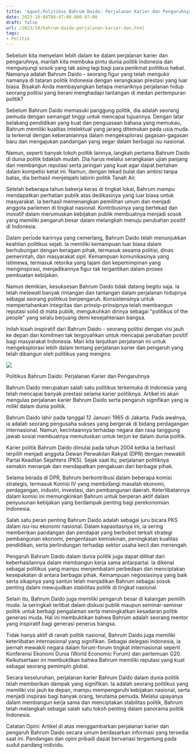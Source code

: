 ```yaml
---
title: '&quot;Politikus Bahrum Daido: Perjalanan Karier dan Pengaruhnya&quot;'
date: 2023-10-04T04:47:00.000-07:00
draft: false
url: /2023/10/bahrum-daido-perjalanan-karier-dan.html
tags: 
- Politik
---
```


  

Sebelum kita menyelam lebih dalam ke dalam perjalanan karier dan pengaruhnya, marilah kita membuka pintu dunia politik Indonesia dan mengunjungi sosok yang tak asing lagi bagi para penikmat politikus hebat. Namanya adalah Bahrum Daido - seorang figur yang telah mengukir namanya di tataran politik Indonesia dengan serangkaian prestasi yang luar biasa. Bisakah Anda membayangkan betapa menariknya perjalanan hidup seorang politisi yang berani menghadapi tantangan di medan pertempuran politik?

  

Sebelum Bahrum Daido memasuki panggung politik, dia adalah seorang pemuda dengan semangat tinggi untuk mencapai tujuannya. Dengan latar belakang pendidikan yang kuat dan penguasaan bahasa yang memukau, Bahrum memiliki kualitas intelektual yang jarang ditemukan pada usia muda. Ia terkenal dengan keberaniannya dalam mengeksplorasi gagasan-gagasan baru dan mengajukan pandangan yang segar dalam berbagai isu nasional.

  

Namun, seperti banyak tokoh politik lainnya, langkah pertama Bahrum Daido di dunia politik tidaklah mudah. Dia harus melalui serangkaian ujian panjang dan membangun reputasi serta jaringan yang kuat agar dapat bertahan dalam kompetisi ketat ini. Namun, dengan tekad bulat dan ambisi tanpa batas, dia berhasil menjelajahi labirin politik Tanah Air.

  

Setelah beberapa tahun bekerja keras di tingkat lokal, Bahrum mampu mendapatkan perhatian publik atas dedikasinya yang luar biasa untuk masyarakat. Ia berhasil memenangkan pemilihan umum dan menjadi anggota parlemen di tingkat nasional. Kontribusinya yang bertekad dan inovatif dalam merumuskan kebijakan publik membuatnya menjadi sosok yang memiliki pengaruh besar dalam melangkah menuju perubahan positif di Indonesia.

  

Dalam periode karirnya yang cemerlang, Bahrum Daido telah menunjukkan keahlian politikus sejati. Ia memiliki kemampuan luar biasa dalam berhubungan dengan beragam pihak, termasuk sesama politisi, dinas pemerintah, dan masyarakat sipil. Kemampuan komunikasinya yang istimewa, termasuk retorika yang tajam dan kepemimpinan yang menginspirasi, menjadikannya figur tak tergantikan dalam proses pembuatan kebijakan.

  

Namun demikian, kesuksesan Bahrum Daido tidak datang begitu saja. Ia telah melewati banyak rintangan dan tantangan dalam perjalanan hidupnya sebagai seorang politikus berpengaruh. Konsistensinya untuk mempertahankan integritas dan prinsip-prinsipnya telah membangun reputasi solid di mata publik, mengukuhkan dirinya sebagai "politikus of the people" yang selalu berjuang demi kesejahteraan bangsa.

  

Inilah kisah inspiratif dari Bahrum Daido - seorang politisi dengan visi jauh ke depan dan komitmen tak tergoyahkan untuk mencapai perubahan positif bagi masyarakat Indonesia. Mari kita lanjutkan perjalanan ini untuk mengeksplorasi lebih dalam tentang perjalanan karier dan pengaruh yang telah dibangun oleh politikus yang mengins

  

![](https://pict.sindonews.net/dyn/732/pena/news/2021/01/04/174/289382/basmin-kenang-bahrum-daido-sebagai-tokoh-yang-santun-req.jpg)

  

Politikus Bahrum Daido: Perjalanan Karier dan Pengaruhnya

  

Bahrum Daido merupakan salah satu politikus terkemuka di Indonesia yang telah mencapai banyak prestasi selama karier politiknya. Artikel ini akan mengulas perjalanan karier Bahrum Daido serta pengaruh signifikan yang ia miliki dalam dunia politik.

  

Bahrum Daido lahir pada tanggal 12 Januari 1965 di Jakarta. Pada awalnya, ia adalah seorang pengusaha sukses yang bergerak di bidang perdagangan internasional. Namun, kecintaannya terhadap negara dan rasa tanggung jawab sosial membuatnya memutuskan untuk terjun ke dalam dunia politik.

  

Karier politik Bahrum Daido dimulai pada tahun 2004 ketika ia berhasil terpilih menjadi anggota Dewan Perwakilan Rakyat (DPR) dengan mewakili Partai Keadilan Sejahtera (PKS). Sejak saat itu, perjalanan politiknya semakin menanjak dan mendapatkan pengakuan dari berbagai pihak.

  

Selama berada di DPR, Bahrum berkontribusi dalam beberapa komisi strategis, termasuk Komisi IV yang membidangi masalah ekonomi, perdagangan, industri, investasi, dan pembangunan daerah. Keterlibatannya dalam komisi ini memungkinkan Bahrum untuk berperan aktif dalam penyusunan kebijakan yang berdampak penting bagi perekonomian Indonesia.

  

Salah satu peran penting Bahrum Daido adalah sebagai juru bicara PKS dalam isu-isu ekonomi nasional. Dalam kapasitasnya ini, ia sering memberikan pandangan dan pendapat yang berbobot terkait strategi pembangunan ekonomi, pengentasan kemiskinan, peningkatan kualitas pendidikan, serta perlindungan terhadap sektor usaha kecil dan menengah.

  

Pengaruh Bahrum Daido dalam dunia politik juga dapat dilihat dari keberhasilannya dalam membangun kerja sama antarpartai. Ia dikenal sebagai politikus yang mampu menjembatani perbedaan dan menciptakan kesepakatan di antara berbagai pihak. Kemampuan negosiasinya yang baik serta sikapnya yang santun telah menjadikan Bahrum sebagai sosok penting dalam mewujudkan stabilitas politik di tingkat nasional.

  

Selain itu, Bahrum Daido juga memiliki pengaruh besar di kalangan pemilih muda. Ia seringkali terlibat dalam diskusi publik maupun seminar-seminar politik untuk berbagi pengalaman serta meningkatkan kesadaran politik generasi muda. Hal ini membuktikan bahwa Bahrum adalah seorang mentor yang inspiratif bagi generasi penerus bangsa.

  

Tidak hanya aktif di ranah politik nasional, Bahrum Daido juga memiliki keterlibatan internasional yang signifikan. Sebagai delegasi Indonesia, ia pernah mewakili negara dalam forum-forum tingkat internasional seperti Konferensi Ekonomi Dunia (World Economic Forum) dan pertemuan G20. Keikutsertaan ini membuktikan bahwa Bahrum memiliki reputasi yang kuat sebagai seorang pemimpin global.

  

Secara keseluruhan, perjalanan karier Bahrum Daido dalam dunia politik telah memberikan dampak yang signifikan. Ia adalah seorang politikus yang memiliki visi jauh ke depan, mampu mempengaruhi kebijakan nasional, serta menjadi inspirasi bagi banyak orang, terutama pemuda. Melalui upayanya dalam membangun kerja sama dan menciptakan stabilitas politik, Bahrum telah melangkah sebagai salah satu tokoh penting dalam panorama politik Indonesia.

  

Catatan Opini: Artikel di atas menggambarkan perjalanan karier dan pengaruh Bahrum Daido secara umum berdasarkan informasi yang tersedia saat ini. Pandangan dan opini pribadi dapat bervariasi tergantung pada sudut pandang individu.
